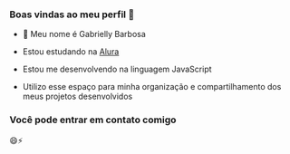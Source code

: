 ### Boas vindas ao meu perfil 💞️

- 👋 Meu nome é Gabrielly Barbosa 
  
-  Estou estudando na [Alura](https://www.alura.com.br)
-  Estou me desenvolvendo na linguagem JavaScript 
-  Utilizo esse espaço para minha organização e compartilhamento dos meus projetos desenvolvidos

### Você pode entrar em contato comigo



<!---
gabibarbosa26/gabibarbosa26 is a ✨ special ✨ repository because its `README.md` (this file) appears on your GitHub profile.
You can click the Preview link to take a look at your changes.
--->
😄⚡
